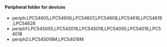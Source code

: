 #### Peripheral folder for devices
* periph:LPC54605,LPC54606,LPC54607,LPC54608,LPC54616,LPC54618,LPC54628
* periph1:LPC54S005,LPC54S016,LPC54S018,LPC54005,LPC54016,LPC54018
* periph2:LPC54S018M,LPC54018M
